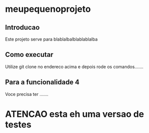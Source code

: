 # meupequenoprojeto

## Introducao

Este projeto serve para blablalbalblablablalba

## Como executar

Utilize git clone no endereco acima e depois rode os comandos.......



## Para a funcionalidade 4

Voce precisa ter .......



# ATENCAO esta eh uma versao de testes
